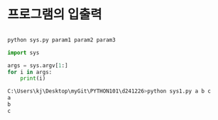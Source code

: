 # 프로그램의 입출력 


``` python

python sys.py param1 param2 param3

```

``` python
import sys

args = sys.argv[1:]
for i in args:
    print(i)
```


``` python
C:\Users\kj\Desktop\myGit\PYTHON101\d241226>python sys1.py a b c
a
b
c
```

